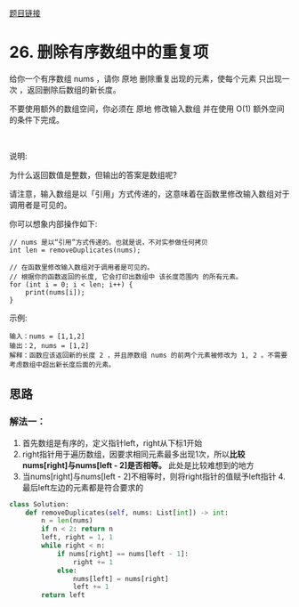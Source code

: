 [题目链接](https://leetcode-cn.com/problems/remove-duplicates-from-sorted-array/)
# 26. 删除有序数组中的重复项

给你一个有序数组 nums ，请你 原地 删除重复出现的元素，使每个元素 只出现一次 ，返回删除后数组的新长度。

不要使用额外的数组空间，你必须在 原地 修改输入数组 并在使用 O(1) 额外空间的条件下完成。

 

说明:

为什么返回数值是整数，但输出的答案是数组呢?

请注意，输入数组是以「引用」方式传递的，这意味着在函数里修改输入数组对于调用者是可见的。

你可以想象内部操作如下:
```
// nums 是以“引用”方式传递的。也就是说，不对实参做任何拷贝
int len = removeDuplicates(nums);

// 在函数里修改输入数组对于调用者是可见的。
// 根据你的函数返回的长度, 它会打印出数组中 该长度范围内 的所有元素。
for (int i = 0; i < len; i++) {
    print(nums[i]);
}
```

示例:
```
输入：nums = [1,1,2]
输出：2, nums = [1,2]
解释：函数应该返回新的长度 2 ，并且原数组 nums 的前两个元素被修改为 1, 2 。不需要考虑数组中超出新长度后面的元素。
```


## 思路

### 解法一：
1. 首先数组是有序的，定义指针left，right从下标1开始
2. right指针用于遍历数组，因要求相同元素最多出现1次，所以**比较nums[right]与nums[left - 2]是否相等。**
此处是比较难想到的地方
3. 当nums[right]与nums[left - 2]不相等时，则将right指针的值赋予left指针
4.最后left左边的元素都是符合要求的
```python
class Solution:
    def removeDuplicates(self, nums: List[int]) -> int:
        n = len(nums)
        if n < 2: return n
        left, right = 1, 1
        while right < n:
            if nums[right] == nums[left - 1]:
                right += 1
            else:
                nums[left] = nums[right]
                left += 1
        return left
```

